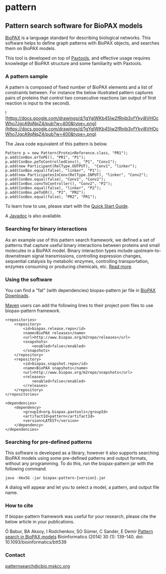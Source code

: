 # pattern
## Pattern search software for BioPAX models ##
[BioPAX](http://www.biopax.org) is a language standard for describing biological networks. This software helps to define graph patterns with BioPAX objects, and searches them on BioPAX models.

This tool is developed on top of [Paxtools](http://www.biopax.org/paxtools), and effective usage requires knowledge of BioPAX structure and some familiarity with Paxtools.

### A pattern sample ###

A pattern is composed of fixed number of BioPAX elements and a list of constraints between. For instance the below illustrated pattern captures pairs of proteins that control two consecutive reactions (an output of first reaction is input to the second).

![https://docs.google.com/drawings/d/1gYgIWKb45Iw2fRnjb3vfYkyi8VHOcWho7JgcA9qNqZ4/pub?w=400&type=.png](https://docs.google.com/drawings/d/1gYgIWKb45Iw2fRnjb3vfYkyi8VHOcWho7JgcA9qNqZ4/pub?w=400&type=.png)

The Java code equivalent of this pattern is below.

```
Pattern p = new Pattern(ProteinReference.class, "PR1");
p.add(ConBox.erToPE(), "PR1", "P1");
p.add(ConBox.peToControlledConv(), "P1", "Conv1");
p.add(new Participant(RelType.OUTPUT),  "Conv1", "linker");
p.add(ConBox.equal(false), "linker", "P1");
p.add(new ParticipatesInConv(RelType.INPUT), "linker", "Conv2");
p.add(ConBox.equal(false), "Conv1", "Conv2");
p.add(ConBox.convToController(), "Conv2", "P2");
p.add(ConBox.equal(false), "linker", "P2");
p.add(ConBox.peToER(), "P2", "PR2");
p.add(ConBox.equal(false), "PR2", "PR1");
```

To learn how to use, please start with the [Quick Start Guide](wiki/QuickStartGuide).

A [Javadoc](http://biopax.github.io/pattern/index.html) is also available.

### Searching for binary interactions ###

As an example use of this pattern search framework, we defined a set of patterns that capture useful binary interactions between proteins and small molecules in a BioPAX model. Binary interaction types include upstream-to-downstream signal transmissions, controlling expression changes, sequential catalysis by metabolic enzymes, controlling transportation, enzymes consuming or producing chemicals, etc. [Read more](wiki/UsingBinaryInteractionFramework).

### Using the software ###

You can find a "fat" (with dependencies) biopax-pattern jar file in [BioPAX Downloads](http://www.biopax.org/downloads/paxtools/).

[Maven](http://maven.apache.org) users can add the following lines to their project pom files to use biopax-pattern framework.

```
<repositories>
	<repository>
		<id>biopax.release.repo</id>
		<name>BioPAX releases</name>
		<url>http://www.biopax.org/m2repo/releases</url>
		<snapshots>
			<enabled>false</enabled>
		</snapshots>
	</repository>
	<repository>
		<id>biopax.snapshot.repo</id>
		<name>BioPAX snapshots</name>
		<url>http://www.biopax.org/m2repo/snapshots</url>
		<releases>
			<enabled>false</enabled>
		</releases>
	</repository>
</repositories>

<dependencies>
	<dependency>
		<groupId>org.biopax.paxtools</groupId>
		<artifactId>pattern</artifactId>
		<version>LATEST</version>
	</dependency>
</dependencies>
```

### Searching for pre-defined patterns ###

This software is developed as a library, however it also supports searching BioPAX models using some pre-defined patterns and output formats, without any programming. To do this, run the biopax-pattern jar with the following command.

```
java -Xmx5G -jar biopax-pattern-{version}.jar
```

A dialog will appear and let you to select a model, a pattern, and output file name.

### How to cite ###
If biopax-pattern framework was useful for your research, please cite the below article in your publications.

Ö Babur, BA Aksoy, I Rodchenkov, SO Sümer, C Sander, E Demir [Pattern search in BioPAX models](http://bioinformatics.oxfordjournals.org/content/30/1/139.full.html) Bioinformatics (2014) 30 (1): 139-140.
doi: 10.1093/bioinformatics/btt539

### Contact ###
patternsearch@cbio.mskcc.org
